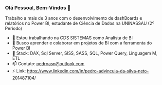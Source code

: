 ### Olá Pessoal, Bem-Vindos 👋

Trabalho a mais de 3 anos com o desenvolvimento de dashBoards e relatórios no Power BI, estudante de Ciência de Dados na UNINASSAU (2º Período)

- 🔭 Estou trabalhando na CDS SISTEMAS como Analista de BI 
- 🌱 Busco aprender e colaborar em projetos de BI com a ferramenta do Power BI 
- 💬 Stack: DAX, Sql Server, SISS, SASS, SQL, Power Query, Linguagem M, ETL 
- 📫 Contato: pedroasn@outlook.com
- ⚡ Link: https://www.linkedin.com/in/pedro-advincula-da-silva-neto-201487104/
